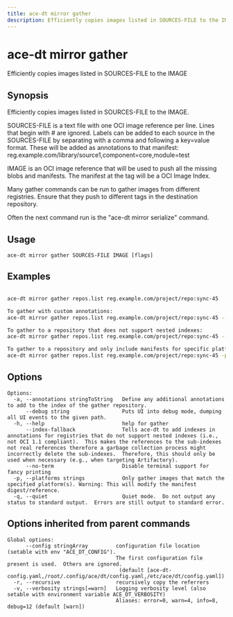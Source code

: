 ```yaml
---
title: ace-dt mirror gather
description: Efficiently copies images listed in SOURCES-FILE to the IMAGE
---
```


<!--
This documentation is auto generated by a script.
Please do not edit this file directly.
-->

<!-- markdownlint-disable-next-line single-title -->
# ace-dt mirror gather

Efficiently copies images listed in SOURCES-FILE to the IMAGE

## Synopsis

Efficiently copies images listed in SOURCES-FILE to the IMAGE.
		
SOURCES-FILE is a text file with one OCI image reference per line.  Lines that begin with # are ignored. 
Labels can be added to each source in the SOURCES-FILE by separating with a comma and following a key=value format. These will be added as annotations to that manifest:
reg.example.com/library/source1,component=core,module=test

IMAGE is an OCI image reference that will be used to push all the missing blobs and manifests.
The manifest at the tag will be a OCI Image Index.

Many gather commands can be run to gather images from different registries.  Ensure that they push to different tags in the destination repository.

Often the next command run is the "ace-dt mirror serialize" command.

## Usage

```plaintext
ace-dt mirror gather SOURCES-FILE IMAGE [flags]
```

## Examples

```sh

ace-dt mirror gather repos.list reg.example.com/project/repo:sync-45

To gather with custom annotations:
ace-dt mirror gather repos.list reg.example.com/project/repo:sync-45 --annotations=key1=value1,key2=value2

To gather to a repository that does not support nested indexes:
ace-dt mirror gather repos.list reg.example.com/project/repo:sync-45 --index-fallback

To gather to a repository and only include manifests for specific platforms:
ace-dt mirror gather repos.list reg.example.com/project/repo:sync-45 -p linux/arm/v8 -p linux/amd64
```

## Options

```plaintext
Options:
  -a, --annotations stringToString   Define any additional annotations to add to the index of the gather repository.
      --debug string                 Puts UI into debug mode, dumping all UI events to the given path.
  -h, --help                         help for gather
      --index-fallback               Tells ace-dt to add indexes in annotations for registries that do not support nested indexes (i.e., not OCI 1.1 compliant).  This makes the references to the sub-indexes not real references therefore a garbage collection process might incorrectly delete the sub-indexes.  Therefore, this should only be used when necessary (e.g., when targeting Artifactory).
      --no-term                      Disable terminal support for fancy printing
  -p, --platforms strings            Only gather images that match the specified platform(s). Warning: This will modify the manifest digest/reference.
  -q, --quiet                        Quiet mode.  Do not output any status to standard output.  Errors are still output to standard error.
```

## Options inherited from parent commands

```plaintext
Global options:
      --config stringArray         configuration file location (setable with env "ACE_DT_CONFIG").
                                   The first configuration file present is used.  Others are ignored.
                                    (default [ace-dt-config.yaml,/root/.config/ace/dt/config.yaml,/etc/ace/dt/config.yaml])
  -r, --recursive                  recursively copy the referrers
  -v, --verbosity strings[=warn]   Logging verbosity level (also setable with environment variable ACE_DT_VERBOSITY)
                                   Aliases: error=0, warn=4, info=8, debug=12 (default [warn])
```
